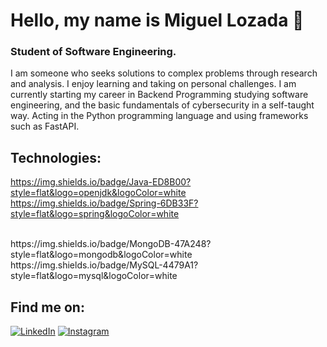 # Hello, my name is Miguel Lozada 👋

### Student of Software Engineering.

  I am someone who seeks solutions to complex problems through research and analysis.  I enjoy learning and taking on personal challenges.  I am currently starting my career in Backend Programming studying software engineering, and the basic fundamentals of cybersecurity in a self-taught way.  Acting in the Python programming language and using frameworks such as FastAPI.

## Technologies:
https://img.shields.io/badge/Java-ED8B00?style=flat&logo=openjdk&logoColor=white
https://img.shields.io/badge/Spring-6DB33F?style=flat&logo=spring&logoColor=white


<br>
https://img.shields.io/badge/MongoDB-47A248?style=flat&logo=mongodb&logoColor=white
https://img.shields.io/badge/MySQL-4479A1?style=flat&logo=mysql&logoColor=white

## Find me on:

[![LinkedIn](https://img.shields.io/badge/LinkedIn-Miguel_Lozada-0077B5?style=for-the-badge&logo=linkedin&logoColor=white&labelColor=101010)](https://www.linkedin.com/in/lozada98?utm_source=share&utm_campaign=share_via&utm_content=profile&utm_medium=android_app) 
[![Instagram](https://img.shields.io/badge/Instagram-@Alejandro__z-E4405F?style=for-the-badge&logo=instagram&logoColor=white&labelColor=101010)](https://instagram.com/alejandroo__z?igshid=OGQ5ZDc2ODk2ZA==) 


